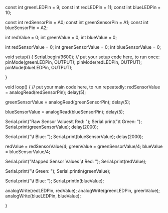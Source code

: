 
const int greenLEDPin = 9;
const int redLEDPin = 11;
const int blueLEDPin = 10;

const int redSensorPin = A0;
const int greenSensorPin = A1;
const int blueSensorPin = A2;

int redValue = 0;
int greenValue = 0;
int blueValue = 0;

int redSensorValue = 0;
int greenSensorValue = 0;
int blueSensorValue = 0;


void setup() {
  Serial.begin(9600);
  // put your setup code here, to run once:
  pinMode(greenLEDPin, OUTPUT);
  pinMode(redLEDPin, OUTPUT);
  pinMode(blueLEDPin, OUTPUT);

}

void loop() {
  // put your main code here, to run repeatedly:
redSensorValue = analogRead(redSensorPin);
delay(5);

greenSensorValue = analogRead(greenSensorPin);
delay(5);

blueSensorValue = analogRead(blueSensorPin);
delay(5);

Serial.print("Raw Sensor Values\t Red: ");
Serial.print("\t Green: ");
Serial.print(greenSensorValue);
delay(2000);

Serial.print("\t Blue: ");
Serial.print(blueSensorValue);
delay(2000);

redValue = redSensorValue/4;
greenValue = greenSensorValue/4;
blueValue = blueSensorValue/4;

Serial.print("Mapped Sensor Values \t Red: ");
Serial.print(redValue);

Serial.print("\t Green: ");
Serial.println(greenValue);

Serial.print("\t Blue: ");
Serial.println(blueValue);

analogWrite(redLEDPin, redValue);
analogWrite(greenLEDPin, greenValue);
analogWrite(blueLEDPin, blueValue);

}

